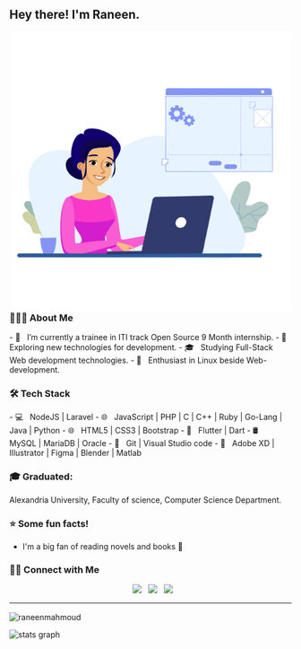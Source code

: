 <h2> Hey there! I'm Raneen.</h2>
<img align="right" alt="GIF" src="https://github.com/raneenmahmoud/raneenmahmoud/blob/main/hello.gif" width="500"/>

<h3> 👨🏻‍💻 About Me </h3>
- 🔭 &nbsp; I’m currently a trainee in ITI track Open Source 9 Month internship.
- 🤔 &nbsp; Exploring new technologies for development.
- 🎓 &nbsp; Studying Full-Stack Web development technologies.
- 🌱 &nbsp; Enthusiast in Linux beside Web-development.

<h3>🛠 Tech Stack</h3>
- 💻 &nbsp; NodeJS | Laravel 
- 🌐 &nbsp; JavaScript | PHP | C | C++ | Ruby | Go-Lang | Java | Python
- 🌐 &nbsp; HTML5 | CSS3 | Bootstrap 
- 📱 &nbsp; Flutter | Dart
- 🛢 &nbsp; MySQL | MariaDB | Oracle
- 🔧 &nbsp; Git | Visual Studio code
- 🎨 &nbsp; Adobe XD | Illustrator | Figma | Blender | Matlab

### :mortar_board: Graduated:
Alexandria University, Faculty of science, Computer Science Department.

### :star: Some fun facts!
- I'm a big fan of reading novels and books 📖

<h3> 🤝🏻 Connect with Me </h3>

<p align="center">
&nbsp; <a href="https://www.facebook.com/raneen.mahmoud.79" target="_blank" rel="noopener noreferrer"><img src="https://img.icons8.com/plasticine/100/null/facebook-new.png" width="50" /></a>  
&nbsp; <a href="https://www.linkedin.com/in/raneen-mahmoud-800178239/" target="_blank" rel="noopener noreferrer"><img src="https://img.icons8.com/plasticine/100/000000/linkedin.png" width="50" /></a>
&nbsp; <a href="raneem260@gmail.com" target="_blank" rel="noopener noreferrer"><img src="https://img.icons8.com/plasticine/100/000000/gmail.png"  width="50" /></a>
</p>
<hr/>

<p><img align="center" src="https://github-readme-stats.vercel.app/api/top-langs?username=raneenmahmoud&show_icons=true&locale=en&layout=compact" alt="raneenmahmoud" /></p>
<div align="left">
  <img src="https://github-readme-stats.vercel.app/api?hide_title=false&hide_rank=false&show_icons=true&include_all_commits=true&count_private=true&disable_animations=false&locale=en&hide_border=false&username=raneenmahmoud" height="150" alt="stats graph"  />
  </div>
